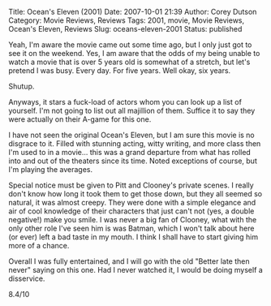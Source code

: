 Title: Ocean's Eleven (2001)
Date: 2007-10-01 21:39
Author: Corey Dutson
Category: Movie Reviews, Reviews
Tags: 2001, movie, Movie Reviews, Ocean's Eleven, Reviews
Slug: oceans-eleven-2001
Status: published

Yeah, I'm aware the movie came out some time ago, but I only just got to
see it on the weekend. Yes, I am aware that the odds of my being unable
to watch a movie that is over 5 years old is somewhat of a stretch, but
let's pretend I was busy. Every day. For five years. Well okay, six
years.

Shutup.

Anyways, it stars a fuck-load of actors whom you can look up a list of
yourself. I'm not going to list out all majillion of them. Suffice it to
say they were actually on their A-game for this one.

I have not seen the original Ocean's Eleven, but I am sure this movie is
no disgrace to it. Filled with stunning acting, witty writing, and more
class then I'm used to in a movie... this was a grand departure from
what has rolled into and out of the theaters since its time. Noted
exceptions of course, but I'm playing the averages.

Special notice must be given to Pitt and Clooney's private scenes. I
really don't know how long it took them to get those down, but they all
seemed so natural, it was almost creepy. They were done with a simple
elegance and air of cool knowledge of their characters that just can't
not (yes, a double negative!) make you smile. I was never a big fan of
Clooney, what with the only other role I've seen him is was Batman,
which I won't talk about here (or ever) left a bad taste in my mouth. I
think I shall have to start giving him more of a chance.

Overall I was fully entertained, and I will go with the old "Better late
then never" saying on this one. Had I never watched it, I would be doing
myself a disservice.

8.4/10
